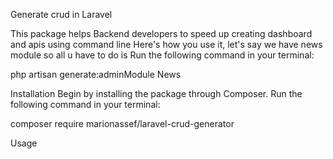 Generate crud in Laravel

This package helps Backend developers to speed up creating dashboard and apis using command line Here's how you use it, let's say we have news module so all u have to do is Run the following command in your terminal:

php artisan generate:adminModule News

Installation Begin by installing the package through Composer. Run the following command in your terminal:

composer require marionassef/laravel-crud-generator

Usage

